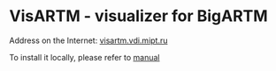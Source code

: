 # VisARTM - visualizer for BigARTM

Address on the Internet: [visartm.vdi.mipt.ru](http://visartm.vdi.mipt.ru)

To install it locally, please refer to [manual](http://visartm.vdi.mipt.ru/docs/installation)
